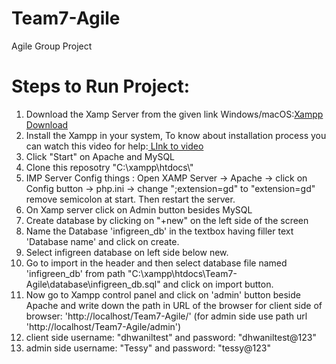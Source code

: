 # Team7-Agile
Agile Group Project

# Steps to Run Project:
<ol>
<li>Download the Xamp Server from the given link Windows/macOS:<a href = 'https://www.apachefriends.org/download.html'>Xampp Download</a></li>
<li>Install the Xampp in your system, To know about installation process you can watch this video for help:<a href='https://youtu.be/7qVP5de7hAY?si=cDwTG1Vo6YYYhWoz' > LInk to video</a></li>
<li>Click "Start" on Apache and MySQL</li>
<li>Clone this reposotry "C:\xampp\htdocs\"</li>
<li>IMP Server Config things : Open XAMP Server -> Apache -> click on Config button -> php.ini -> change ";extension=gd" to "extension=gd" remove semicolon at start. Then restart the server.</li>
<li>On Xamp server click on Admin button besides MySQL</li>
<li>Create database by clicking on "+new" on the left side of the screen</li>
<li>Name the Database 'infigreen_db' in the textbox having filler text 'Database name' and click on create.</li>
<li>Select infigreen database on left side below new.</li>
<li>Go to import in the header and then select database file named 'infigreen_db' from path "C:\xampp\htdocs\Team7-Agile\database\infigreen_db.sql" and click on import button.</li>
<li>Now go to Xampp control panel and click on 'admin' button beside Apache and write down the path in URL of the browser for client side of browser: 'http://localhost/Team7-Agile/' (for admin side use path url 'http://localhost/Team7-Agile/admin')
<li>client side username: "dhwaniltest" and password: "dhwaniltest@123"
<li> admin side username: "Tessy" and password: "tessy@123"
</ol>
